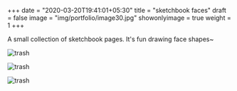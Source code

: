 +++
date = "2020-03-20T19:41:01+05:30"
title = "sketchbook faces"
draft = false
image = "img/portfolio/image30.jpg"
showonlyimage = true
weight = 1
+++

A small collection of sketchbook pages. It's fun drawing face shapes~

![trash](/img/portfolio/image30.jpg)

![trash](/img/portfolio/image31.jpg)

![trash](/img/portfolio/image7.jpg)
